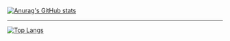 [![Anurag's GitHub stats](https://github-readme-stats.vercel.app/api?username=dengshenkk)](https://github.com/dengshenkk/readme?show_icons=true&theme=vue)

---

[![Top Langs](https://github-readme-stats.vercel.app/api/top-langs/?username=dengshenkk&layout=compact)](https://github.com/dengshenkk/readme)

